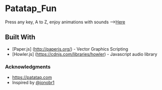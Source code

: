 # Patatap_Fun

Press any key, A to Z, enjoy animations with sounds -->[Here](https://lzhao819.github.io/Patatap_Fun/)

## Built With

* [Paper.js] (http://paperjs.org/) - Vector Graphics Scripting
* [Howler.js] (https://cdnjs.com/libraries/howler) - Javascript audio library

### Acknowledgments

* https://patatap.com
* Inspired by [@jonobr1](https://github.com/jonobr1/Neuronal-Synchrony#neuronal-synchrony) 
